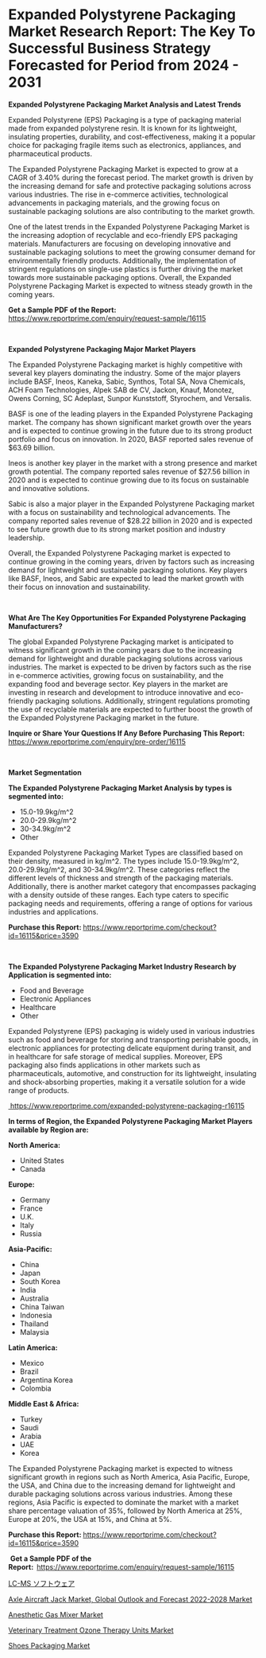 <p><h1>Expanded Polystyrene Packaging Market Research Report: The Key To Successful Business Strategy Forecasted for Period from 2024 - 2031</h1></p><p><strong>Expanded Polystyrene Packaging Market Analysis and Latest Trends</strong></p>
<p><p>Expanded Polystyrene (EPS) Packaging is a type of packaging material made from expanded polystyrene resin. It is known for its lightweight, insulating properties, durability, and cost-effectiveness, making it a popular choice for packaging fragile items such as electronics, appliances, and pharmaceutical products.</p><p>The Expanded Polystyrene Packaging Market is expected to grow at a CAGR of 3.40% during the forecast period. The market growth is driven by the increasing demand for safe and protective packaging solutions across various industries. The rise in e-commerce activities, technological advancements in packaging materials, and the growing focus on sustainable packaging solutions are also contributing to the market growth.</p><p>One of the latest trends in the Expanded Polystyrene Packaging Market is the increasing adoption of recyclable and eco-friendly EPS packaging materials. Manufacturers are focusing on developing innovative and sustainable packaging solutions to meet the growing consumer demand for environmentally friendly products. Additionally, the implementation of stringent regulations on single-use plastics is further driving the market towards more sustainable packaging options. Overall, the Expanded Polystyrene Packaging Market is expected to witness steady growth in the coming years.</p></p>
<p><strong>Get a Sample PDF of the Report:&nbsp;</strong> <a href="https://www.reportprime.com/enquiry/request-sample/16115">https://www.reportprime.com/enquiry/request-sample/16115</a></p>
<p>&nbsp;</p>
<p><strong>Expanded Polystyrene Packaging Major Market Players</strong></p>
<p><p>The Expanded Polystyrene Packaging market is highly competitive with several key players dominating the industry. Some of the major players include BASF, Ineos, Kaneka, Sabic, Synthos, Total SA, Nova Chemicals, ACH Foam Technologies, Alpek SAB de CV, Jackon, Knauf, Monotez, Owens Corning, SC Adeplast, Sunpor Kunststoff, Styrochem, and Versalis.</p><p>BASF is one of the leading players in the Expanded Polystyrene Packaging market. The company has shown significant market growth over the years and is expected to continue growing in the future due to its strong product portfolio and focus on innovation. In 2020, BASF reported sales revenue of $63.69 billion.</p><p>Ineos is another key player in the market with a strong presence and market growth potential. The company reported sales revenue of $27.56 billion in 2020 and is expected to continue growing due to its focus on sustainable and innovative solutions.</p><p>Sabic is also a major player in the Expanded Polystyrene Packaging market with a focus on sustainability and technological advancements. The company reported sales revenue of $28.22 billion in 2020 and is expected to see future growth due to its strong market position and industry leadership.</p><p>Overall, the Expanded Polystyrene Packaging market is expected to continue growing in the coming years, driven by factors such as increasing demand for lightweight and sustainable packaging solutions. Key players like BASF, Ineos, and Sabic are expected to lead the market growth with their focus on innovation and sustainability.</p></p>
<p>&nbsp;</p>
<p><strong>What Are The Key Opportunities For Expanded Polystyrene Packaging Manufacturers?</strong></p>
<p><p>The global Expanded Polystyrene Packaging market is anticipated to witness significant growth in the coming years due to the increasing demand for lightweight and durable packaging solutions across various industries. The market is expected to be driven by factors such as the rise in e-commerce activities, growing focus on sustainability, and the expanding food and beverage sector. Key players in the market are investing in research and development to introduce innovative and eco-friendly packaging solutions. Additionally, stringent regulations promoting the use of recyclable materials are expected to further boost the growth of the Expanded Polystyrene Packaging market in the future.</p></p>
<p><strong>Inquire or Share Your Questions If Any Before Purchasing This Report:</strong> <a href="https://www.reportprime.com/enquiry/pre-order/16115">https://www.reportprime.com/enquiry/pre-order/16115</a></p>
<p>&nbsp;</p>
<p><strong>Market Segmentation</strong></p>
<p><strong>The Expanded Polystyrene Packaging Market Analysis by types is segmented into:</strong></p>
<p><ul><li>15.0-19.9kg/m^2</li><li>20.0-29.9kg/m^2</li><li>30-34.9kg/m^2</li><li>Other</li></ul></p>
<p><p>Expanded Polystyrene Packaging Market Types are classified based on their density, measured in kg/m^2. The types include 15.0-19.9kg/m^2, 20.0-29.9kg/m^2, and 30-34.9kg/m^2. These categories reflect the different levels of thickness and strength of the packaging materials. Additionally, there is another market category that encompasses packaging with a density outside of these ranges. Each type caters to specific packaging needs and requirements, offering a range of options for various industries and applications.</p></p>
<p><strong>Purchase this Report:&nbsp;</strong><a href="https://www.reportprime.com/checkout?id=16115&price=3590">https://www.reportprime.com/checkout?id=16115&price=3590</a></p>
<p>&nbsp;</p>
<p><strong>The Expanded Polystyrene Packaging Market Industry Research by Application is segmented into:</strong></p>
<p><ul><li>Food and Beverage</li><li>Electronic Appliances</li><li>Healthcare</li><li>Other</li></ul></p>
<p><p>Expanded Polystyrene (EPS) packaging is widely used in various industries such as food and beverage for storing and transporting perishable goods, in electronic appliances for protecting delicate equipment during transit, and in healthcare for safe storage of medical supplies. Moreover, EPS packaging also finds applications in other markets such as pharmaceuticals, automotive, and construction for its lightweight, insulating and shock-absorbing properties, making it a versatile solution for a wide range of products.</p></p>
<p><a href="https://www.reportprime.com/expanded-polystyrene-packaging-r16115">&nbsp;https://www.reportprime.com/expanded-polystyrene-packaging-r16115</a></p>
<p><strong>In terms of Region, the Expanded Polystyrene Packaging Market Players available by Region are:</strong></p>
<p>
    <p> <strong> North America: </strong>
        <ul>
            <li>United States</li>
            <li>Canada</li>
        </ul>
        </p> 
    <p> <strong> Europe: </strong>
        <ul>
            <li>Germany</li>
            <li>France</li>
            <li>U.K.</li>
            <li>Italy</li>
            <li>Russia</li>
        </ul>
        </p> 
    <p> <strong> Asia-Pacific: </strong>
        <ul>
            <li>China</li>
            <li>Japan</li>
            <li>South Korea</li>
            <li>India</li>
            <li>Australia</li>
            <li>China Taiwan</li>
            <li>Indonesia</li>
            <li>Thailand</li>
            <li>Malaysia</li>
        </ul>
        </p> 
    <p> <strong> Latin America: </strong>
        <ul>
            <li>Mexico</li>
            <li>Brazil</li>
            <li>Argentina Korea</li>
            <li>Colombia</li>
        </ul>
        </p> 
    <p> <strong> Middle East & Africa: </strong>
        <ul>
            <li>Turkey</li>
            <li>Saudi</li>
            <li>Arabia</li>
            <li>UAE</li>
            <li>Korea</li>
        </ul>
    </p>
    </p>
<p><p>The Expanded Polystyrene Packaging market is expected to witness significant growth in regions such as North America, Asia Pacific, Europe, the USA, and China due to the increasing demand for lightweight and durable packaging solutions across various industries. Among these regions, Asia Pacific is expected to dominate the market with a market share percentage valuation of 35%, followed by North America at 25%, Europe at 20%, the USA at 15%, and China at 5%.</p></p>
<p><strong>Purchase this Report: </strong><a href="https://www.reportprime.com/checkout?id=16115&price=3590">https://www.reportprime.com/checkout?id=16115&price=3590</a></p>
<p>&nbsp;<strong>Get a Sample PDF of the Report:&nbsp;&nbsp;</strong><a href="https://www.reportprime.com/enquiry/request-sample/16115">https://www.reportprime.com/enquiry/request-sample/16115</a></p>
<p><strong></strong></p>
<p><p><a href="https://medium.com/@kristynbcf/lc-ms%E3%82%BD%E3%83%95%E3%83%88%E3%82%A6%E3%82%A7%E3%82%A2%E5%B8%82%E5%A0%B4-%E3%82%B0%E3%83%AD%E3%83%BC%E3%83%90%E3%83%AB%E5%B8%82%E5%A0%B4%E5%8B%95%E5%90%91%E3%81%A8%E5%B8%82%E5%A0%B4%E4%BA%88%E6%B8%AC-2024%E5%B9%B4-2031%E5%B9%B4-f1914f80b57b">LC-MS ソフトウェア</a></p><p><a href="https://issuu.com/reportprime-2/docs/axle-aircraft-jack-market-global-ou_7737d88b99db84">Axle Aircraft Jack Market, Global Outlook and Forecast 2022-2028 Market</a></p><p><a href="https://medium.com/@brendamoreno1988/anesthetic-gas-mixer-industry-forecast-market-shifts-and-strategic-imperatives-2024-2031-0febb311a89a">Anesthetic Gas Mixer Market</a></p><p><a href="https://medium.com/@sarahhopkins94/veterinary-treatment-ozone-therapy-units-market-a-global-and-regional-analysis-focus-on-region-fda52d1e6399">Veterinary Treatment Ozone Therapy Units Market</a></p><p><a href="https://github.com/Krish2023na/Market-Research-Report-List-6/blob/main/shoes-packaging-market.md">Shoes Packaging Market</a></p></p>